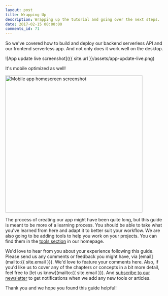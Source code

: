 ```yaml
---
layout: post
title: Wrapping Up
description: Wrapping up the tutorial and going over the next steps.
date: 2017-02-15 00:00:00
comments_id: 71
---
```


So we've covered how to build and deploy our backend serverless API and our frontend serverless app. And not only does it work well on the desktop.

![App update live screenshot]({{ site.url }}/assets/app-update-live.png)

It's mobile optimized as well!

<img alt="Mobile app homescreen screenshot" src="{{ site.url }}/assets/mobile-app-homescreen.png" width="432" />

The process of creating our app might have been quite long, but this guide is meant to be more of a learning process. You should be able to take what you've learned from here and adapt it to better suit your workflow. We are also going to be adding tools to help you work on your projects. You can find them in the [tools section](/#tools) in our homepage.

We'd love to hear from you about your experience following this guide. Please send us any comments or feedback you might have, via [email](mailto:{{ site.email }}). We'd love to feature your comments here. Also, if you'd like us to cover any of the chapters or concepts in a bit more detail, feel free to [let us know](mailto:{{ site.email }}). And <a href="{{ site.mailchimp_signup_form }}" target="_blank">subscribe to our newsletter</a> to get notifications when we add any new tools or articles.

Thank you and we hope you found this guide helpful!
